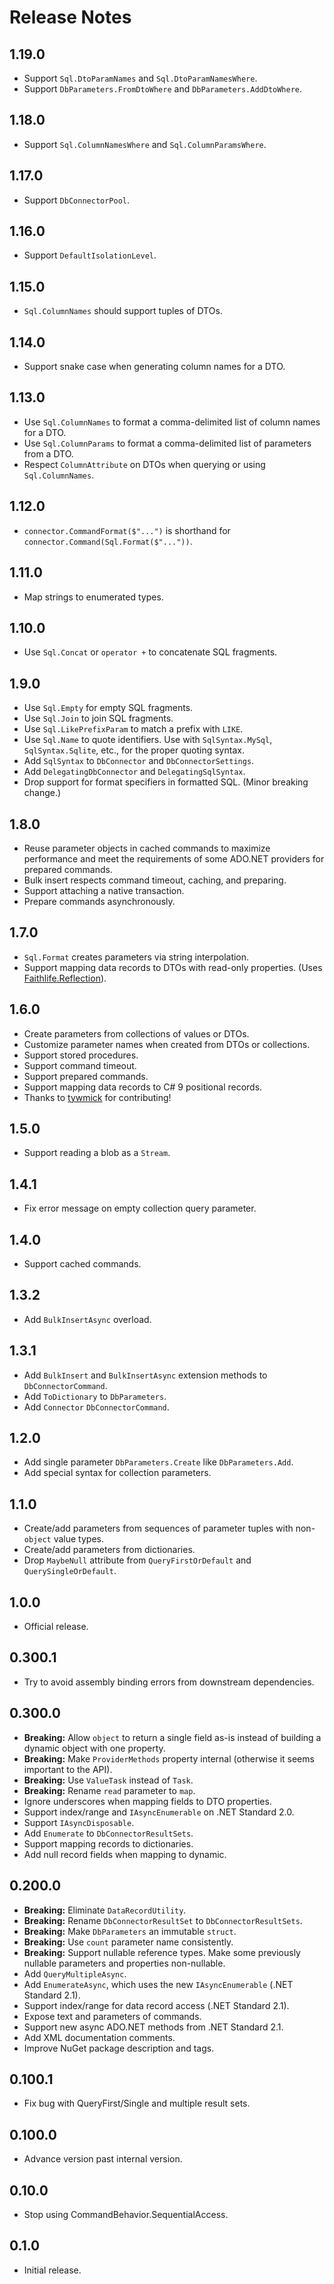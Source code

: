# Release Notes

## 1.19.0

* Support `Sql.DtoParamNames` and `Sql.DtoParamNamesWhere`.
* Support `DbParameters.FromDtoWhere` and `DbParameters.AddDtoWhere`.

## 1.18.0

* Support `Sql.ColumnNamesWhere` and `Sql.ColumnParamsWhere`.

## 1.17.0

* Support `DbConnectorPool`.

## 1.16.0

* Support `DefaultIsolationLevel`.

## 1.15.0

* `Sql.ColumnNames` should support tuples of DTOs.

## 1.14.0

* Support snake case when generating column names for a DTO.

## 1.13.0

* Use `Sql.ColumnNames` to format a comma-delimited list of column names for a DTO.
* Use `Sql.ColumnParams` to format a comma-delimited list of parameters from a DTO.
* Respect `ColumnAttribute` on DTOs when querying or using `Sql.ColumnNames`.

## 1.12.0

* `connector.CommandFormat($"...")` is shorthand for `connector.Command(Sql.Format($"..."))`.

## 1.11.0

* Map strings to enumerated types.

## 1.10.0

* Use `Sql.Concat` or `operator +` to concatenate SQL fragments.

## 1.9.0

* Use `Sql.Empty` for empty SQL fragments.
* Use `Sql.Join` to join SQL fragments.
* Use `Sql.LikePrefixParam` to match a prefix with `LIKE`.
* Use `Sql.Name` to quote identifiers. Use with `SqlSyntax.MySql`, `SqlSyntax.Sqlite`, etc., for the proper quoting syntax.
* Add `SqlSyntax` to `DbConnector` and `DbConnectorSettings`.
* Add `DelegatingDbConnector` and `DelegatingSqlSyntax`.
* Drop support for format specifiers in formatted SQL. (Minor breaking change.)

## 1.8.0

* Reuse parameter objects in cached commands to maximize performance and meet the requirements of some ADO.NET providers for prepared commands.
* Bulk insert respects command timeout, caching, and preparing.
* Support attaching a native transaction.
* Prepare commands asynchronously.

## 1.7.0

* `Sql.Format` creates parameters via string interpolation.
* Support mapping data records to DTOs with read-only properties. (Uses [Faithlife.Reflection](https://github.com/Faithlife/FaithlifeReflection)).

## 1.6.0

* Create parameters from collections of values or DTOs.
* Customize parameter names when created from DTOs or collections.
* Support stored procedures.
* Support command timeout.
* Support prepared commands.
* Support mapping data records to C# 9 positional records.
* Thanks to [tywmick](https://github.com/tywmick) for contributing!

## 1.5.0

* Support reading a blob as a `Stream`.

## 1.4.1

* Fix error message on empty collection query parameter.

## 1.4.0

* Support cached commands.

## 1.3.2

* Add `BulkInsertAsync` overload.

## 1.3.1

* Add `BulkInsert` and `BulkInsertAsync` extension methods to `DbConnectorCommand`.
* Add `ToDictionary` to `DbParameters`.
* Add `Connector` `DbConnectorCommand`.

## 1.2.0

* Add single parameter `DbParameters.Create` like `DbParameters.Add`.
* Add special syntax for collection parameters.

## 1.1.0

* Create/add parameters from sequences of parameter tuples with non-`object` value types.
* Create/add parameters from dictionaries.
* Drop `MaybeNull` attribute from `QueryFirstOrDefault` and `QuerySingleOrDefault`.

## 1.0.0

* Official release.

## 0.300.1

* Try to avoid assembly binding errors from downstream dependencies.

## 0.300.0

* **Breaking:** Allow `object` to return a single field as-is instead of building a dynamic object with one property.
* **Breaking:** Make `ProviderMethods` property internal (otherwise it seems important to the API).
* **Breaking:** Use `ValueTask` instead of `Task`.
* **Breaking:** Rename `read` parameter to `map`.
* Ignore underscores when mapping fields to DTO properties.
* Support index/range and `IAsyncEnumerable` on .NET Standard 2.0.
* Support `IAsyncDisposable`.
* Add `Enumerate` to `DbConnectorResultSets`.
* Support mapping records to dictionaries.
* Add null record fields when mapping to dynamic.

## 0.200.0

* **Breaking:** Eliminate `DataRecordUtility`.
* **Breaking:** Rename `DbConnectorResultSet` to `DbConnectorResultSets`.
* **Breaking:** Make `DbParameters` an immutable `struct`.
* **Breaking:** Use `count` parameter name consistently.
* **Breaking:** Support nullable reference types. Make some previously nullable parameters and properties non-nullable.
* Add `QueryMultipleAsync`.
* Add `EnumerateAsync`, which uses the new `IAsyncEnumerable` (.NET Standard 2.1).
* Support index/range for data record access (.NET Standard 2.1).
* Expose text and parameters of commands.
* Support new async ADO.NET methods from .NET Standard 2.1.
* Add XML documentation comments.
* Improve NuGet package description and tags.

## 0.100.1

* Fix bug with QueryFirst/Single and multiple result sets.

## 0.100.0

* Advance version past internal version.

## 0.10.0

* Stop using CommandBehavior.SequentialAccess.

## 0.1.0

* Initial release.
